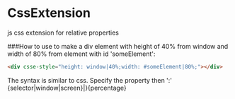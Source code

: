 # CssExtension
js css extension for relative properties

###How to use
to make a div element with height of 40% from window and width of 80% from element with id 'someElement':
<br/>
```html
<div csse-style="height: window|40%;width: #someElement|80%;"></div>
```

The syntax is similar to css. Specify the property then ':' {selector|window|screen}|}{percentage}
